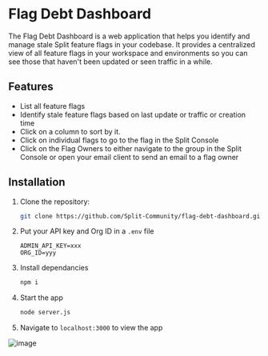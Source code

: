 # Flag Debt Dashboard

The Flag Debt Dashboard is a web application that helps you identify and manage stale Split feature flags in your codebase. It provides a centralized view of all feature flags in your workspace and environments so you can see those that haven't been updated or seen traffic in a while.

## Features

- List all feature flags 
- Identify stale feature flags based on last update or traffic or creation time
- Click on a column to sort by it. 
- Click on individual flags to go to the flag in the Split Console
- Click on the Flag Owners to either navigate to the group in the Split Console or open your email client to send an email to a flag owner


## Installation

1. Clone the repository:

   ```bash
   git clone https://github.com/Split-Community/flag-debt-dashboard.git

2. Put your API key and Org ID in a `.env` file 
    ```
    ADMIN_API_KEY=xxx
    ORG_ID=yyy

3. Install dependancies
    ```bash
    npm i

4. Start the app
    ```bash
    node server.js

5. Navigate to `localhost:3000` to view the app

![image](https://github.com/Split-Community/flag-debt-dashboard/assets/1207274/4fb41ee2-aaf0-45ef-9694-ad7259c8e821)


